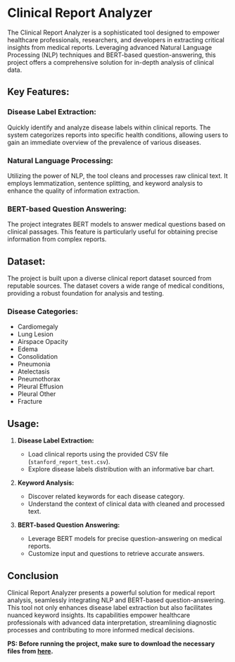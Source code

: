 # Clinical Report Analyzer
The Clinical Report Analyzer is a sophisticated tool designed to empower healthcare professionals, researchers, and developers in extracting critical insights from medical reports. Leveraging advanced Natural Language Processing (NLP) techniques and BERT-based question-answering, this project offers a comprehensive solution for in-depth analysis of clinical data.

## Key Features:

### Disease Label Extraction:
Quickly identify and analyze disease labels within clinical reports. The system categorizes reports into specific health conditions, allowing users to gain an immediate overview of the prevalence of various diseases.

### Natural Language Processing:
Utilizing the power of NLP, the tool cleans and processes raw clinical text. It employs lemmatization, sentence splitting, and keyword analysis to enhance the quality of information extraction.

### BERT-based Question Answering:
The project integrates BERT models to answer medical questions based on clinical passages. This feature is particularly useful for obtaining precise information from complex reports.

## Dataset:
The project is built upon a diverse clinical report dataset sourced from reputable sources. The dataset covers a wide range of medical conditions, providing a robust foundation for analysis and testing.

### Disease Categories:
- Cardiomegaly
- Lung Lesion
- Airspace Opacity
- Edema
- Consolidation
- Pneumonia
- Atelectasis
- Pneumothorax
- Pleural Effusion
- Pleural Other
- Fracture

## Usage:
1. **Disease Label Extraction:**
   - Load clinical reports using the provided CSV file (`stanford_report_test.csv`).
   - Explore disease labels distribution with an informative bar chart.

2. **Keyword Analysis:**
   - Discover related keywords for each disease category.
   - Understand the context of clinical data with cleaned and processed text.

3. **BERT-based Question Answering:**
   - Leverage BERT models for precise question-answering on medical reports.
   - Customize input and questions to retrieve accurate answers.

## Conclusion

Clinical Report Analyzer presents a powerful solution for medical report analysis, seamlessly integrating NLP and BERT-based question-answering. This tool not only enhances disease label extraction but also facilitates nuanced keyword insights. Its capabilities empower healthcare professionals with advanced data interpretation, streamlining diagnostic processes and contributing to more informed medical decisions.

**PS: Before running the project, make sure to download the necessary files from [here](https://drive.google.com/file/d/1FzQteAgbYFHAwPO7Xtd51AJ-hL94X5Xe/view?usp=sharing).**




